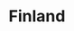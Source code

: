 ---
title: Finland
crosslinks:
- LearnFinnish
- Suomi
- pics
- IAmA
- AskEurope
- place
- xkcd
- Aalto
- OutOfTheLoop
- europeanunion
- Serendipity
- eupersonalfinance
- BeautyQueens
- russia
- spurdo
- en2
- singapore
- razer
- fingols
---